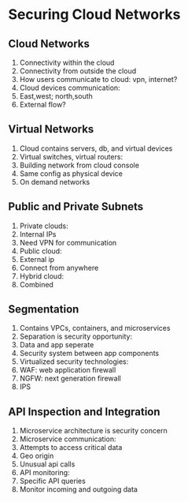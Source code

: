# Securing Cloud Networks

## Cloud Networks

1. Connectivity within the cloud
1. Connectivity from outside the cloud
1. How users communicate to cloud: vpn, internet?
1. Cloud devices communication:
 1. East,west; north,south
 1. External flow?

## Virtual Networks

1. Cloud contains servers, db, and virtual devices
1. Virtual switches, virtual routers:
 1. Building network from cloud console
 1. Same config as physical device
1. On demand networks

## Public and Private Subnets

1. Private clouds:
 1. Internal IPs
 1. Need VPN for communication
1. Public cloud:
 1. External ip
 1. Connect from anywhere
1. Hybrid cloud:
 1. Combined

## Segmentation

1. Contains VPCs, containers, and microservices
1. Separation is security opportunity:
 1. Data and app seperate
 1. Security system between app components
1. Virtualized security technologies:
 1. WAF: web application firewall
 1. NGFW: next generation firewall
 1. IPS

## API Inspection and Integration

1. Microservice architecture is security concern
1. Microservice communication:
 1. Attempts to access critical data
 1. Geo origin
 1. Unusual api calls
1. API monitoring:
 1. Specific API queries
 1. Monitor incoming and outgoing data
